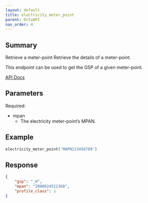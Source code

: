 ```yaml
---
layout: default
title: electricity_meter_point
parent: OctoAPI
nav_order: 4
---
```


## Summary

Retrieve a meter-point
Retrieve the details of a meter-point.

This endpoint can be used to get the GSP of a given meter-point.

[API Docs](https://developer.octopus.energy/docs/api/#electricity-meter-points)

## Parameters

Required:

- mpan
  - The electricity meter-point’s MPAN.

## Example

```python
electricity_meter_point('MAPN123456789')
```

## Response

```json
{
    "gsp": "_H",
    "mpan": "2000024512368",
    "profile_class": 1
}
```
